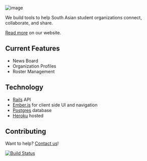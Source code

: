 ![image](http://collegedesis.com/assets/collegedesis.png)

We build tools to help South Asian student organizations connect, collaborate, and share.

[Read more](//collegedesis.com/about) on our website.

## Current Features

* News Board
* Organization Profiles
* Roster Management

## Technology

* [Rails](http://rubyonrails.org) API
* [Ember.js](http://emberjs.com) for client side UI and navigation
* [Postgres](//www.postgresql.org) database
* [Heroku](//heroku.com) hosted

## Contributing

Want to help? [Contact us](//collegedesis.com/#/about/contact)!

[![Build Status](https://travis-ci.org/collegedesis/collegedesis.com.png?branch=master)](https://travis-ci.org/collegedesis/collegedesis.com) 
